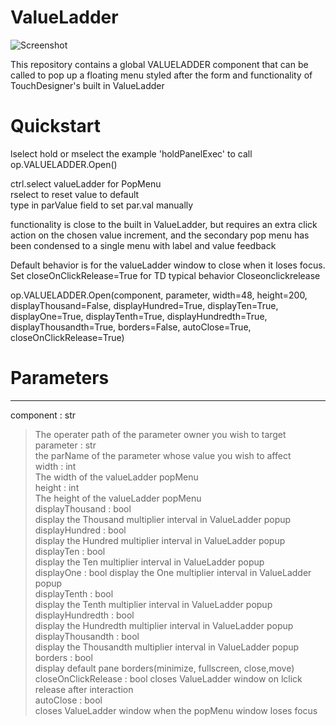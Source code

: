 # ValueLadder

![Screenshot](/ValueLadder/lib/samples/demo.gif)

This repository contains a global VALUELADDER component that
can be called to pop up a floating menu styled after the form and functionality of TouchDesigner's built in ValueLadder  

# Quickstart  

lselect hold or mselect the example 'holdPanelExec' 
to call op.VALUELADDER.Open()  

ctrl.select valueLadder for PopMenu  
rselect to reset value to default  
type in parValue field to set par.val manually  

functionality is close to the built in ValueLadder,
but requires an extra click action on the chosen
value increment, and the secondary pop menu has
been condensed to a single menu with label and 
value feedback  

Default behavior is for the valueLadder window to close when it
loses focus. Set closeOnClickRelease=True for TD typical behavior
Closeonclickrelease  

op.VALUELADDER.Open(component, parameter, width=48, height=200, displayThousand=False, 
			displayHundred=True, displayTen=True, displayOne=True, 
			displayTenth=True, displayHundredth=True, displayThousandth=True, 
			borders=False, autoClose=True, closeOnClickRelease=True)  

# Parameters  
------------

component : str  
>	The operater path of the parameter owner you wish to target  
parameter : str  
>	the parName of the parameter whose value you wish to affect  
width : int  
>	The width of the valueLadder popMenu   
height : int  
>	The height of the valueLadder popMenu 	 
displayThousand	: bool  
>	display the Thousand multiplier interval in ValueLadder popup  
displayHundred : bool  
>	display the Hundred multiplier interval in ValueLadder popup  
displayTen : bool  
>	display the Ten multiplier interval in ValueLadder popup  
displayOne : bool 
>	display the One multiplier interval in ValueLadder popup  
displayTenth : bool  
>	display the Tenth multiplier interval in ValueLadder popup  
displayHundredth : bool  
>	display the Hundredth multiplier interval in ValueLadder popup  
displayThousandth : bool  
>	display the Thousandth multiplier interval in ValueLadder popup  
borders : bool  
>	display default pane borders(minimize, fullscreen, close,move)  
closeOnClickRelease : bool 
>	closes ValueLadder window on lclick release after interaction  
autoClose : bool  
>	closes ValueLadder window when the popMenu window loses focus  

